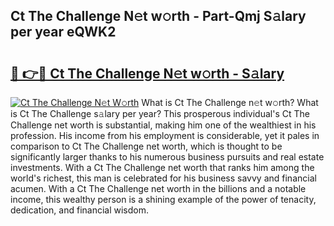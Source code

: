 ## Ct The Challenge N𝚎t w𝚘rth - Part-Qmj S𝚊lary per year eQWK2

# <h2><a href="http://gc3jpu6.nevu.top/?p=Ct+The+Challenge">🔗 👉🔴 Ct The Challenge N𝚎t w𝚘rth - S𝚊lary</a></h2>

[![Ct The Challenge N𝚎t W𝚘rth](https://i.imgur.com/Oavwk0R.jpeg)](http://gc3jpu6.nevu.top/?p=Ct+The+Challenge)
What is Ct The Challenge n𝚎t w𝚘rth? What is Ct The Challenge s𝚊lary per year?
This prosperous individual's Ct The Challenge net worth is substantial, making him one of the wealthiest in his profession. His income from his employment is considerable, yet it pales in comparison to Ct The Challenge net worth, which is thought to be significantly larger thanks to his numerous business pursuits and real estate investments. With a Ct The Challenge net worth that ranks him among the world's richest, this man is celebrated for his business savvy and financial acumen. With a Ct The Challenge net worth in the billions and a notable income, this wealthy person is a shining example of the power of tenacity, dedication, and financial wisdom.
